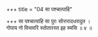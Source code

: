 +++
title = "04 सा पश्चात्पाहि"

+++
सा पश्चात्पाहि सा पुरः सोत्तरादधरादुत ।  
गोपाय नो विभावरि स्तोतारस्त इह स्मसि ॥ ४ ॥